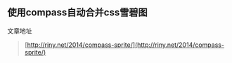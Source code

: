 ## 使用compass自动合并css雪碧图

文章地址

> [http://riny.net/2014/compass-sprite/](http://riny.net/2014/compass-sprite/)
